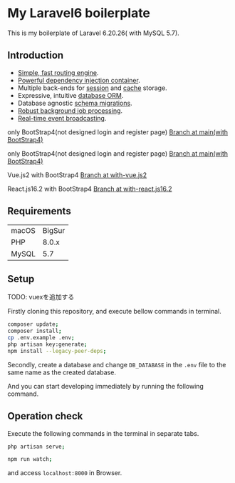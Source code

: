 <!-- ## License

The Laravel framework is open-sourced software licensed under the [MIT license](https://opensource.org/licenses/MIT). -->
# My Laravel6 boilerplate

This is my boilerplate of Laravel 6.20.26( with MySQL 5.7).

## Introduction

- [Simple, fast routing engine](https://laravel.com/docs/routing).
- [Powerful dependency injection container](https://laravel.com/docs/container).
- Multiple back-ends for [session](https://laravel.com/docs/session) and [cache](https://laravel.com/docs/cache) storage.
- Expressive, intuitive [database ORM](https://laravel.com/docs/eloquent).
- Database agnostic [schema migrations](https://laravel.com/docs/migrations).
- [Robust background job processing](https://laravel.com/docs/queues).
- [Real-time event broadcasting](https://laravel.com/docs/broadcasting).

only BootStrap4(not designed login and register page)
[Branch at main(with BootStrap4)](https://github.com/toshi-ue/laravel-6-template)

only BootStrap4(not designed login and register page)
[Branch at main(with BootStrap4)](https://github.com/toshi-ue/laravel-6-template)

Vue.js2 with BootStrap4
[Branch at with-vue.js2](https://github.com/toshi-ue/laravel-6-template/tree/with-vue.js2)

React.js16.2 with BootStrap4
[Branch at with-react.js16.2](https://github.com/toshi-ue/laravel-6-template/tree/with-react.js16.2)

<!-- ## Preinstalled Packages

for Laravel
|||
|---------|----------|
| doctrine/dbal| 2.* | -->

## Requirements

|||
---------|----------|
macOS | BigSur |
PHP |8.0.x|
MySQL|5.7|

## Setup

TODO: vuexを追加する

Firstly cloning this repository, and execute bellow commands in terminal.

```bash
composer update;
composer install;
cp .env.example .env;
php artisan key:generate;
npm install --legacy-peer-deps;
```

Secondly, create a database and change `DB_DATABASE` in the `.env` file to the same name as the created database.

And you can start developing immediately by running the following command.

## Operation check

Execute the following commands in the terminal in separate tabs.

```bash
php artisan serve;
```

```bash
npm run watch;
```

and access `localhost:8000` in Browser.
<!-- 
Ref:
[Laravel 6系でmake:authを使う方法 - Qiita](https://qiita.com/rei67/items/d6d0f5f6e58edbb17c09)
[Laravel6.xとvue.jsのVue RouterでSPA構築 | アールエフェクト](https://reffect.co.jp/laravel/laravel-vue-router-single-page-application#Laravel-2) -->
